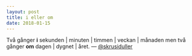 ```yaml
---
layout: post
title: i eller om
date: 2018-01-15
---
```


Två gånger <strong>i</strong> sekunden | minuten | timmen | veckan | månaden men två gånger <strong>om</strong> dagen | dygnet | året. — <a href="http://twitter.com/skrusiduller">@skrusiduller</a>
